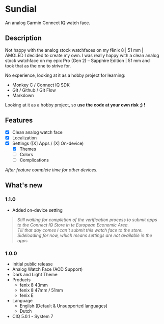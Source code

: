 # Sundial

An analog Garmin Connect IQ watch face.

## Description

Not happy with the analog stock watchfaces on my fēnix 8 | 51 mm | AMOLED I decided to create my own.
I was really happy with a clean analog stock watchface on my epix Pro (Gen 2) – Sapphire Edition | 51 mm and took that as the one to strive for.

No experience, looking at it as a hobby project for learning:
- Monkey C / Connect IQ SDK
- Git / Github / Git Flow
- Markdown

Looking at it as a hobby project, so **use the code at your own risk ;) !**

## Features

- [X] Clean analog watch face
- [X] Localization
- [X] Settings ([X] Apps / [X] On-device)
  - [X] Themes
  - [ ] Colors
  - [ ] Complications

*After feature complete time for other devices.*

## What's new

### 1.1.0
- Added on-device setting

>*Still waiting for completion of the verification process to submit apps to the Connect IQ Store in te European Economic Area.  
Till that day comes I can't submit this watch face to the store.  
Sideloading for now, which means settings are not available in the apps*

### 1.0.0
- Initial public release
- Analog Watch Face (AOD Support)
- Dark and Light Theme
- Products
  - fenix 8 43mm
  - fenix 8 47mm / 51mm
  - fenix E
- Language
  - English (Default & Unsupported languages)
  - Dutch
- CIQ 5.0.1 - System 7
 